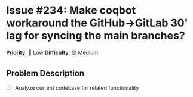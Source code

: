 # Issue #234: Make coqbot workaround the GitHub→GitLab 30' lag for syncing the main branches?

**Priority**: 🚀 Low
**Difficulty**: 🟡 Medium

## Problem Description

- [ ] Analyze current codebase for related functionality
